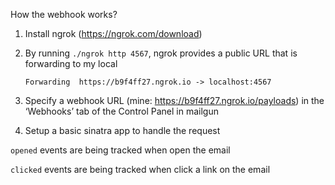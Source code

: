 How the webhook works?

1. Install ngrok (https://ngrok.com/download)
2. By running `./ngrok http 4567`, ngrok provides  a public URL that is forwarding to my local

    `Forwarding  https://b9f4ff27.ngrok.io -> localhost:4567`
3. Specify a webhook URL (mine: https://b9f4ff27.ngrok.io/payloads) in the ‘Webhooks’ tab of the Control Panel in mailgun
4. Setup a basic sinatra app to handle the request

`opened` events are being tracked when open the email

`clicked` events are being tracked when click a link on the email

